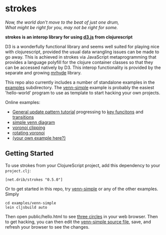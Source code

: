 # strokes

*Now, the world don't move to the beat of just one drum,  
What might be right for you, may not be right for some.*

**strokes is an interop library for using [d3.js](http://d3js.org/) from clojurescript**

D3 is a wonderfully functional library and seems well suited for
playing nice with clojurescript, provided the usual data wrangling
issues can be made to go away. This is achieved in strokes via
JavaScript metaprogramming that provides a language polyfill for the
clojure container classes so that they can be accessed natively by D3.
This interop functionality is provided by the separate
and growing [mrhyde](https://github.com/dribnet/mrhyde) library.

This repo also currently includes a number of standalone examples
in the [examples](examples) subdirectory.
The [venn-simple](examples/venn-simple)
example is probably the easiest 'hello-world' program to use as
template to start hacking your own projects.

Online examples:

 * [General update pattern tutorial](http://s.trokes.org/5027817) progressing to [key funcitons](http://s.trokes.org/5027818) and [transitions](http://s.trokes.org/5027819)
 * [simple venn diagram](http://s.trokes.org/4994892)
 * [voronoi clipping](http://s.trokes.org/4760896)
 * [rotating voronoi](http://s.trokes.org/4744126)
 * [(your own example here?)](http://s.trokes.org/)

## Getting Started 

To use strokes from your ClojureScript project, 
add this dependency to your `project.clj`:

    [net.drib/strokes "0.5.0"]

Or to get started in this repo, try [venn-simple](examples/venn-simple) 
or any of the other examples. Simply 

```
cd examples/venn-simple
lein cljsbuild auto
```

Then open public/hello.html to see [three circles](http://s.trokes.org/4994892) in your web browser. Then to get hacking, you can then edit the [venn-simple source file](examples/venn-simple/src/cljs/venn-simple.cljs), save, and refresh your browser to see the changes.